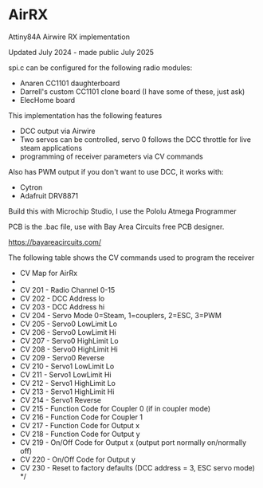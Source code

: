 # AirRX
Attiny84A Airwire RX implementation

Updated July 2024 - made public July 2025

spi.c can be configured for the following radio modules:
- Anaren CC1101 daughterboard
- Darrell's custom CC1101 clone board (I have some of these, just ask)
- ElecHome board

This implementation has the following features
- DCC output via Airwire
- Two servos can be controlled, servo 0 follows the DCC throttle for live steam applications
- programming of receiver parameters via CV commands

Also has PWM output if you don't want to use DCC, it works with:
- Cytron
- Adafruit DRV8871

Build this with Microchip Studio, I use the Pololu Atmega Programmer

PCB is the .bac file, use with Bay Area Circuits free PCB designer.

https://bayareacircuits.com/

The following table shows the CV commands used to program the receiver

 * CV Map for AirRx
 *
 *   CV 201 - Radio Channel 0-15
 *   CV 202 - DCC Address lo
 *   CV 203 - DCC Address hi
 *   CV 204 - Servo Mode 0=Steam, 1=couplers, 2=ESC, 3=PWM
 *   CV 205 - Servo0 LowLimit Lo
 *   CV 206 - Servo0 LowLimit Hi
 *   CV 207 - Servo0 HighLimit Lo
 *   CV 208 - Servo0 HighLimit Hi
 *   CV 209 - Servo0 Reverse
 *   CV 210 - Servo1 LowLimit Lo
 *   CV 211 - Servo1 LowLimit Hi
 *   CV 212 - Servo1 HighLimit Lo
 *   CV 213 - Servo1 HighLimit Hi
 *   CV 214 - Servo1 Reverse
 *   CV 215 - Function Code for Coupler 0 (if in coupler mode)
 *   CV 216 - Function Code for Coupler 1
 *   CV 217 - Function Code for Output x
 *   CV 218 - Function Code for Output y
 *   CV 219 - On/Off Code for Output x (output port normally on/normally off)
 *   CV 220 - On/Off Code for Output y
 *   CV 230 - Reset to factory defaults (DCC address = 3, ESC servo mode)
 */



